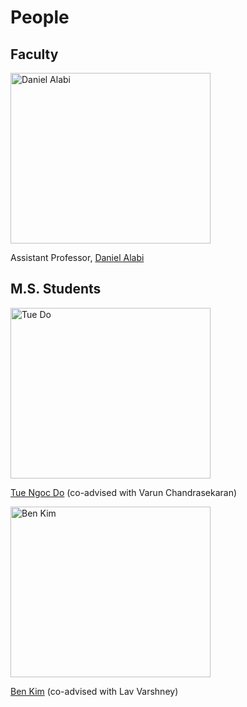 # People

## Faculty

<img width="320" height="273" alt="Daniel Alabi" src="https://github.com/user-attachments/assets/eed74169-119b-4751-99cd-7535bac43e7f" />

Assistant Professor, [Daniel Alabi](https://alabidan.me)

## M.S. Students

<img width="320" height="273" alt="Tue Do" src="https://github.com/user-attachments/assets/f5299389-cb5a-4abd-842c-53cdfc948d99" />

[Tue Ngoc Do](http://tuedo2.github.io/) (co-advised with Varun Chandrasekaran)

<img width="320" height="273" alt="Ben Kim" src="https://github.com/user-attachments/assets/e1ce3de8-59aa-4877-ae98-7370672a06cf" />

[Ben Kim](bdkim4@illinois.edu) (co-advised with Lav Varshney)

